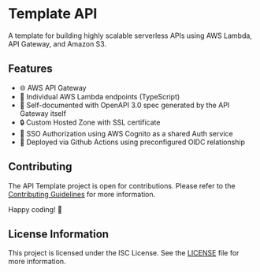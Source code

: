 # Template API

A template for building highly scalable serverless APIs using AWS Lambda, API Gateway, and Amazon S3.

## Features

- 🌐 AWS API Gateway
- 🚀 Individual AWS Lambda endpoints (TypeScript)
- 📖 Self-documented with OpenAPI 3.0 spec generated by the API Gateway itself
- 🔒 Custom Hosted Zone with SSL certificate
- 🔑 SSO Authorization using AWS Cognito as a shared Auth service
- 🔐 Deployed via Github Actions using preconfigured OIDC relationship

## Contributing

The API Template project is open for contributions. Please refer to the [Contributing Guidelines](CONTRIBUTING.md) for more information.

Happy coding! 🚀

## License Information

This project is licensed under the ISC License. See the [LICENSE](LICENSE.md) file for more information.